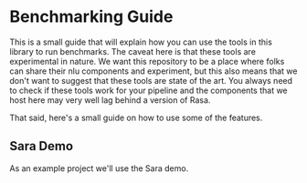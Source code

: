 # Benchmarking Guide

This is a small guide that will explain how you can use the tools in this library to run benchmarks.
The caveat here is that these tools are experimental in nature. We want this repository to be a place
where folks can share their nlu components and experiment, but this also means that we don't want to
suggest that these tools are state of the art. You always need to check if these tools work for your
pipeline and the components that we host here may very well lag behind a version of Rasa.

That said, here's a small guide on how to use some of the features.

## Sara Demo

As an example project we'll use the Sara demo.

